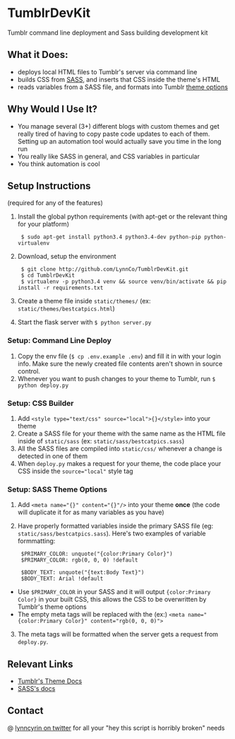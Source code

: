 # TumblrDevKit

Tumblr command line deployment and Sass building development kit

## What it Does:

* deploys local HTML files to Tumblr's server via command line
* builds CSS from [SASS](http://sass-lang.com/), and inserts that CSS inside the theme's HTML
* reads variables from a SASS file, and formats into Tumblr [theme options](https://www.tumblr.com/docs/en/custom_themes#theme-options)

## Why Would I Use It?

* You manage several (3+) different blogs with custom themes and get really tired of having to copy paste code updates to each of them. Setting up an automation tool would actually save you time in the long run
* You really like SASS in general, and CSS variables in particular
* You think automation is cool

## Setup Instructions

(required for any of the features)

1. Install the global python requirements (with apt-get or the relevant thing for your platform)

        $ sudo apt-get install python3.4 python3.4-dev python-pip python-virtualenv

2. Download, setup the environment

        $ git clone http://github.com/LynnCo/TumblrDevKit.git
        $ cd TumblrDevKit
        $ virtualenv -p python3.4 venv && source venv/bin/activate && pip install -r requirements.txt

3. Create a theme file inside `static/themes/` (ex: `static/themes/bestcatpics.html`)
4. Start the flask server with `$ python server.py`

### Setup: Command Line Deploy

1. Copy the env file (`$ cp .env.example .env`) and fill it in with your login info. Make sure the newly created file contents aren't shown in source control.
2. Whenever you want to push changes to your theme to Tumblr, run `$ python deploy.py`

### Setup: CSS Builder

1. Add `<style type="text/css" source="local">{}</style>` into your theme
2. Create a SASS file for your theme with the same name as the HTML file inside of `static/sass` (ex: `static/sass/bestcatpics.sass`)
3. All the SASS files are compiled into `static/css/` whenever a change is detected in one of them
4. When `deploy.py` makes a request for your theme, the code place your CSS inside the `source="local"` style tag

### Setup: SASS Theme Options

1. Add `<meta name="{}" content="{}"/>` into your theme **once** (the code will duplicate it for as many variables as you have)
2. Have properly formatted variables inside the primary SASS file (eg: `static/sass/bestcatpics.sass`). Here's two examples of variable formmatting:
 
        $PRIMARY_COLOR: unquote("{color:Primary Color}")
        $PRIMARY_COLOR: rgb(0, 0, 0) !default

        $BODY_TEXT: unquote("{text:Body Text}")
        $BODY_TEXT: Arial !default

  * Use `$PRIMARY_COLOR` in your SASS and it will output `{color:Primary Color}` in your built CSS, this allows the CSS to be overwritten by Tumblr's theme options
  * The empty meta tags will be replaced with the (ex:) `<meta name="{color:Primary Color}" content="rgb(0, 0, 0)">`
3. The meta tags will be formatted when the server gets a request from `deploy.py`. 

## Relevant Links

* [Tumblr's Theme Docs](www.tumblr.com/docs/en/custom_themes)
* [SASS's docs](http://sass-lang.com/documentation/file.SASS_REFERENCE.html)

## Contact

@ [lynncyrin on twitter](twitter.com/lynncyrin) for all your "hey this script is horribly broken" needs
